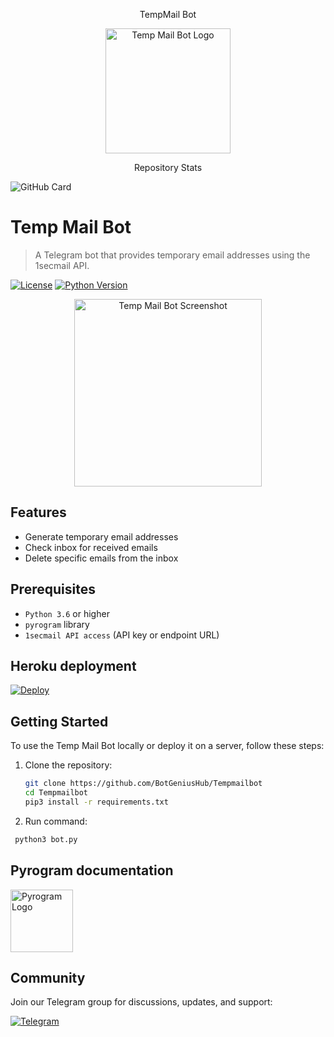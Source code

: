 <p align="center"> TempMail Bot </p>

<p align="center">
  <img src="https://graph.org/file/aeb0ba3ac025d1cb869f3.jpg" alt="Temp Mail Bot Logo" width="200" height="200">
</p>

<p align="center"> Repository Stats </p>

<p align="center">
  
![GitHub Card](https://github-readme-stats.vercel.app/api/pin/?username=BotGeniusHub&repo=Tempmailbot&theme=dark)

</p>

# Temp Mail Bot
> A Telegram bot that provides temporary email addresses using the 1secmail API.

[![License](https://img.shields.io/github/license/BotGeniusHub/Tempmailbot)](LICENSE)
[![Python Version](https://img.shields.io/badge/python-3.6%2B-blue)](https://www.python.org/downloads/)

<p align="center">
  <img src="https://graph.org/file/871ee5aaabf6edf64f668.jpg" alt="Temp Mail Bot Screenshot" width="300">
</p>

## Features

- Generate temporary email addresses
- Check inbox for received emails
- Delete specific emails from the inbox

## Prerequisites

- `Python 3.6` or higher
- `pyrogram` library
- `1secmail API access` (API key or endpoint URL)

## Heroku deployment
[![Deploy](https://www.herokucdn.com/deploy/button.svg)](https://dashboard.heroku.com/new?template=https://github.com/BotGeniusHub/Tempmailbot)

## Getting Started

To use the Temp Mail Bot locally or deploy it on a server, follow these steps:

1. Clone the repository:

   ```bash
   git clone https://github.com/BotGeniusHub/Tempmailbot
   cd Tempmailbot
   pip3 install -r requirements.txt

2. Run command:
    
  ```bash
   python3 bot.py
  ```

## Pyrogram documentation

[<img src="https://graph.org/file/4f0add4c7227875add0d8.jpg" alt="Pyrogram Logo" width="100">](https://docs.pyrogram.org/)

## Community

Join our Telegram group for discussions, updates, and support:

[![Telegram](https://img.shields.io/badge/Join-Telegram-blue.svg)](https://t.me/BotGeniusHub)
